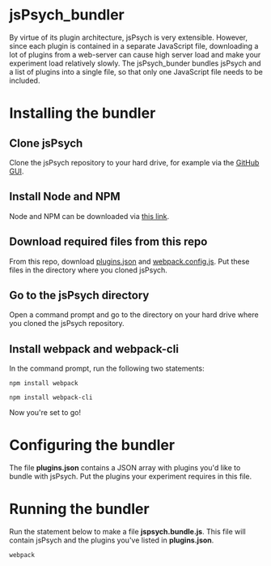# jsPsych_bundler
By virtue of its plugin architecture, jsPsych is very extensible. However, since each plugin is 
contained in a separate JavaScript file, downloading a lot of plugins from a web-server can cause
high server load and make your experiment load relatively slowly. The jsPsych_bunder bundles jsPsych 
and a list of plugins into a single file, so that only one JavaScript file needs to be included.

# Installing the bundler
## Clone jsPsych
Clone the jsPsych repository to your hard drive, for example via the [GitHub GUI](https://desktop.github.com/).
## Install Node and NPM
Node and NPM can be downloaded via [this link](https://nodejs.org/en/).
## Download required files from this repo
From this repo, download <a href="https://raw.githubusercontent.com/tpronk/jsPsych_bundler/master/plugins.json" download>plugins.json</a> and <a href="https://raw.githubusercontent.com/tpronk/jsPsych_bundler/master/webpack.config.js" download>webpack.config.js</a>. Put these files in the directory where you cloned jsPsych.
## Go to the jsPsych directory
Open a command prompt and go to the directory on your hard drive where you cloned the jsPsych repository.
## Install webpack and webpack-cli
In the command prompt, run the following two statements:
```
npm install webpack
```
```
npm install webpack-cli
```
Now you're set to go!

# Configuring the bundler
The file **plugins.json** contains a JSON array with plugins you'd like to bundle with jsPsych. Put the plugins your experiment requires in this file.

# Running the bundler
Run the statement below to make a file **jspsych.bundle.js**. This file will contain jsPsych and the plugins you've listed in **plugins.json**.
```
webpack
```
